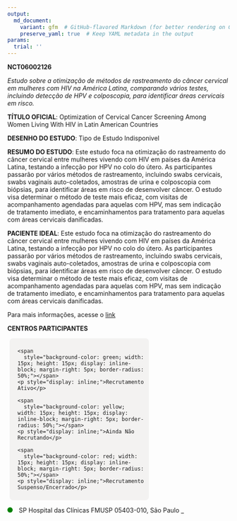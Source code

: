 ```yaml
---
output: 
  md_document:
    variant: gfm  # GitHub-flavored Markdown (for better rendering on GitHub)
    preserve_yaml: true  # Keep YAML metadata in the output
params:
  trial: ''
---
```


**NCT06002126**

*Estudo sobre a otimização de métodos de rastreamento do câncer cervical
em mulheres com HIV na América Latina, comparando vários testes,
incluindo detecção de HPV e colposcopia, para identificar áreas
cervicais em risco.*

**TÍTULO OFICIAL**: Optimization of Cervical Cancer Screening Among
Women Living With HIV in Latin American Countries

**DESENHO DO ESTUDO**: Tipo de Estudo Indisponivel

**RESUMO DO ESTUDO**: Este estudo foca na otimização do rastreamento do
câncer cervical entre mulheres vivendo com HIV em países da América
Latina, testando a infecção por HPV no colo do útero. As participantes
passarão por vários métodos de rastreamento, incluindo swabs cervicais,
swabs vaginais auto-coletados, amostras de urina e colposcopia com
biópsias, para identificar áreas em risco de desenvolver câncer. O
estudo visa determinar o método de teste mais eficaz, com visitas de
acompanhamento agendadas para aquelas com HPV, mas sem indicação de
tratamento imediato, e encaminhamentos para tratamento para aquelas com
áreas cervicais danificadas.

**PACIENTE IDEAL**: Este estudo foca na otimização do rastreamento do
câncer cervical entre mulheres vivendo com HIV em países da América
Latina, testando a infecção por HPV no colo do útero. As participantes
passarão por vários métodos de rastreamento, incluindo swabs cervicais,
swabs vaginais auto-coletados, amostras de urina e colposcopia com
biópsias, para identificar áreas em risco de desenvolver câncer. O
estudo visa determinar o método de teste mais eficaz, com visitas de
acompanhamento agendadas para aquelas com HPV, mas sem indicação de
tratamento imediato, e encaminhamentos para tratamento para aquelas com
áreas cervicais danificadas.

Para mais informações, acesse o
[link](https://clinicaltrials.gov/ct2/show/NCT06002126)

**CENTROS PARTICIPANTES**

<div style="margin-bottom: 8px; margin-left: 5px; padding: 8px; max-width: 300px; background-color: #f3f2f1; border-radius: 8px;">

<div style="margin-left: 10px;">

    <span 
      style="background-color: green; width: 15px; height: 15px; display: inline-block; margin-right: 5px; border-radius: 50%;"></span>
    <p style="display: inline;">Recrutamento Ativo</p>

</div>

<div style="margin-left: 10px;">

    <span 
      style="background-color: yellow; width: 15px; height: 15px; display: inline-block; margin-right: 5px; border-radius: 50%;"></span>
    <p style="display: inline;">Ainda Não Recrutando</p>

</div>

<div style="margin-left: 10px;">

    <span 
      style="background-color: red; width: 15px; height: 15px; display: inline-block; margin-right: 5px; border-radius: 50%;"></span>
    <p style="display: inline;">Recrutamento Suspenso/Encerrado</p>

</div>

</div>

<span style="display: inline-block; width: 12px; height: 12px; border-radius: 50%; margin-right: 10px; padding-bottom: 0px; background-color: green;"></span>
SP Hospital das Clínicas FMUSP 05403-010, São Paulo
<span style="color: #2E4A7F; text-decoration: none; font-weight: 500; font-size: 0.8">[REPORTAR
ERRO](https://flazar.shinyapps.io/formsapp?study_nct_id=NCT06002126&location_id=UNIVERSITYOFSAOPAULOSAOPAULO05403911BRAZIL&location_full_name=Hospital%20das%20Cl%C3%ADnicas%20FMUSP%2C%2005403-010%2C%20S%C3%A3o%20Paulo&form_type=Reportar%20Erro)</span>

